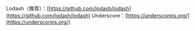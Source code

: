 
Lodash（推荐）：[https://github.com/lodash/lodash](https://github.com/lodash/lodash)
Underscore：[https://underscorejs.org/](https://underscorejs.org/)